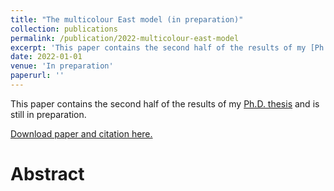 ```yaml
---
title: "The multicolour East model (in preparation)"
collection: publications
permalink: /publication/2022-multicolour-east-model
excerpt: 'This paper contains the second half of the results of my [Ph.D. thesis](/theses/phd-thesis).'
date: 2022-01-01
venue: 'In preparation'
paperurl: ''
---
```


This paper contains the second half of the results of my [Ph.D. thesis](/theses/phd-thesis) and is still in preparation.

[Download paper and citation here.]({{page.paperurl}})

Abstract
======
